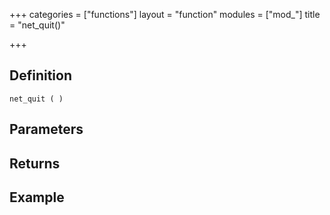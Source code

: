 +++
categories = ["functions"]
layout = "function"
modules = ["mod_"]
title = "net_quit()"

+++

## Definition

    net_quit ( )

## Parameters

## Returns

## Example
